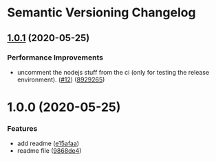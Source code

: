 # Semantic Versioning Changelog

## [1.0.1](https://github.com/deeagle/semantic-release-with-github/compare/v1.0.0...v1.0.1) (2020-05-25)


### Performance Improvements

* uncomment the nodejs stuff from the ci (only for testing the release environment). ([#12](https://github.com/deeagle/semantic-release-with-github/issues/12)) ([8929265](https://github.com/deeagle/semantic-release-with-github/commit/89292657e0f7e193c1ceae9abafbb8e84df20be8))

# 1.0.0 (2020-05-25)


### Features

* add readme ([e15afaa](https://github.com/deeagle/semantic-release-with-github/commit/e15afaab4236895c5e23c23f97726eaa597341d8))
* readme file ([9868de4](https://github.com/deeagle/semantic-release-with-github/commit/9868de40ccc55666f0027a3380f3d3d1fab7c11d))
